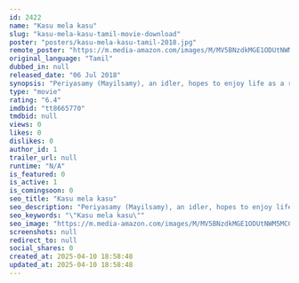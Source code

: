 ```yaml
---
id: 2422
name: "Kasu mela kasu"
slug: "kasu-mela-kasu-tamil-movie-download"
poster: "posters/kasu-mela-kasu-tamil-2018.jpg"
remote_poster: "https://m.media-amazon.com/images/M/MV5BNzdkMGE1ODUtNWM5MC00YWI5LWJlYTEtMzE2MGE4Y2IwZmU0XkEyXkFqcGdeQXVyMjYwMjMwMzk@._V1_SX300.jpg"
original_language: "Tamil"
dubbed_in: null
released_date: "06 Jul 2018"
synopsis: "Periyasamy (Mayilsamy), an idler, hopes to enjoy life as a rich man by making his son, Murali (Sharuk) woo Mynaa (Gayathri), who, he thinks, is the daughter of a wealthy jeweller. Little does he realise that Mynaa is actually the ..."
type: "movie"
rating: "6.4"
imdbid: "tt8665770"
tmdbid: null
views: 0
likes: 0
dislikes: 0
author_id: 1
trailer_url: null
runtime: "N/A"
is_featured: 0
is_active: 1
is_comingsoon: 0
seo_title: "Kasu mela kasu"
seo_description: "Periyasamy (Mayilsamy), an idler, hopes to enjoy life as a rich man by making his son, Murali (Sharuk) woo Mynaa (Gayathri), who, he thinks, is the daughter of a wealthy jeweller. Little does he realise that Mynaa is actually the ..."
seo_keywords: "\"Kasu mela kasu\""
seo_image: "https://m.media-amazon.com/images/M/MV5BNzdkMGE1ODUtNWM5MC00YWI5LWJlYTEtMzE2MGE4Y2IwZmU0XkEyXkFqcGdeQXVyMjYwMjMwMzk@._V1_SX300.jpg"
screenshots: null
redirect_to: null
social_shares: 0
created_at: 2025-04-10 18:58:48
updated_at: 2025-04-10 18:58:48
---
```


